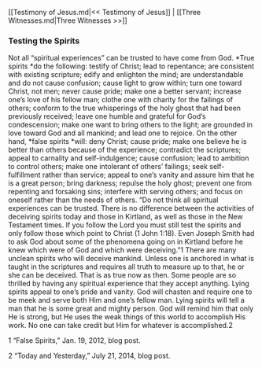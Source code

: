 [[Testimony of Jesus.md|<< Testimony of Jesus]]  |  [[Three Witnesses.md|Three Witnesses >>]]

### Testing the Spirits
Not all “spiritual experiences” can be trusted to have come from God. *True spirits *do the following: testify of Christ; lead to repentance; are consistent with existing scripture; edify and enlighten the mind; are understandable and do not cause confusion; cause light to grow within; turn one toward Christ, not men; never cause pride; make one a better servant; increase one’s love of his fellow man; clothe one with charity for the failings of others; conform to the true whisperings of the holy ghost that had been previously received; leave one humble and grateful for God’s condescension; make one want to bring others to the light; are grounded in love toward God and all mankind; and lead one to rejoice. On the other hand, *false spirits *will: deny Christ; cause pride; make one believe he is better than others because of the experience; contradict the scriptures; appeal to carnality and self-indulgence; cause confusion; lead to ambition to control others; make one intolerant of others’ failings; seek self-fulfillment rather than service; appeal to one’s vanity and assure him that he is a great person; bring darkness; repulse the holy ghost; prevent one from repenting and forsaking sins; interfere with serving others; and focus on oneself rather than the needs of others. “Do not think all spiritual experiences can be trusted. There is no difference between the activities of deceiving spirits today and those in Kirtland, as well as those in the New Testament times. If you follow the Lord you must still test the spirits and only follow those which point to Christ (1 John 1:18). Even Joseph Smith had to ask God about some of the phenomena going on in Kirtland before he knew which were of God and which were deceiving.”1 There are many unclean spirits who will deceive mankind. Unless one is anchored in what is taught in the scriptures and requires all truth to measure up to that, he or she can be deceived. That is as true now as then. Some people are so thrilled by having any spiritual experience that they accept anything. Lying spirits appeal to one’s pride and vanity. God will chasten and require one to be meek and serve both Him and one’s fellow man. Lying spirits will tell a man that he is some great and mighty person. God will remind him that only He is strong, but He uses the weak things of this world to accomplish His work. No one can take credit but Him for whatever is accomplished.2



1 “False Spirits,” Jan. 19, 2012, blog post.


2 “Today and Yesterday,” July 21, 2014, blog post.